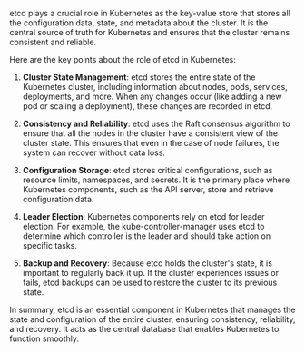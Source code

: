 etcd plays a crucial role in Kubernetes as the key-value store that stores all the configuration data, state, and metadata about the cluster. It is the central source of truth for Kubernetes and ensures that the cluster remains consistent and reliable.

Here are the key points about the role of etcd in Kubernetes:

1. **Cluster State Management**: etcd stores the entire state of the Kubernetes cluster, including information about nodes, pods, services, deployments, and more. When any changes occur (like adding a new pod or scaling a deployment), these changes are recorded in etcd.

2. **Consistency and Reliability**: etcd uses the Raft consensus algorithm to ensure that all the nodes in the cluster have a consistent view of the cluster state. This ensures that even in the case of node failures, the system can recover without data loss.

3. **Configuration Storage**: etcd stores critical configurations, such as resource limits, namespaces, and secrets. It is the primary place where Kubernetes components, such as the API server, store and retrieve configuration data.

4. **Leader Election**: Kubernetes components rely on etcd for leader election. For example, the kube-controller-manager uses etcd to determine which controller is the leader and should take action on specific tasks.

5. **Backup and Recovery**: Because etcd holds the cluster's state, it is important to regularly back it up. If the cluster experiences issues or fails, etcd backups can be used to restore the cluster to its previous state.

In summary, etcd is an essential component in Kubernetes that manages the state and configuration of the entire cluster, ensuring consistency, reliability, and recovery. It acts as the central database that enables Kubernetes to function smoothly.